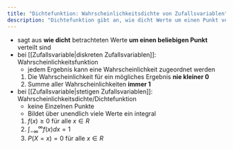 ```yaml
---
title: "Dichtefunktion: Wahrscheinlichkeitsdichte von Zufallsvariablen"
description: "Dichtefunktion gibt an, wie dicht Werte um einen Punkt verteilt sind. Bei diskreten Zufallsvariablen ist es die Wahrscheinlichkeitsfunktion, bei stetigen die Wahrscheinlichkeitsdichte. Eigenschaften sind Nichtnegativität und Integral über alle Werte gleich 1."
---
```


- sagt aus **wie dicht** betrachteten Werte **um einen beliebigen Punkt** verteilt sind
- bei [[Zufallsvariable|diskreten Zufallsvariablen]]: Wahrscheinlichkeitsfunktion
	- jedem Ergebnis kann eine Wahrscheinlichkeit zugeordnet werden
	1. Die Wahrscheinlichkeit für ein mögliches Ergebnis **nie kleiner 0**
	2. Summe aller Wahrscheinlichkeiten **immer 1**
- bei [[Zufallsvariable|stetigen Zufallsvariablen]]: Wahrscheinlichkeitsdichte/Dichtefunktion
	- keine Einzelnen Punkte
	- Bildet über unendlich viele Werte ein integral
	1. $f(x) \geq 0$ für alle $x \in R$
	2. $\int^{\infty}_{-\infty} f(x)dx = 1$
	3. $P(X = x) = 0$ für alle $x \in R$